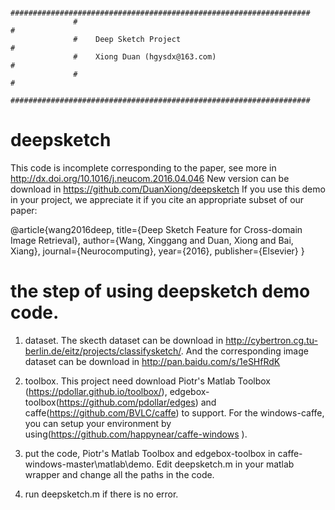                   ###################################################################
                  #                                                                 #
                  #    Deep Sketch Project                                          #
                  #    Xiong Duan (hgysdx@163.com)                                  #
                  #                                                                 #
                  ###################################################################


# deepsketch
This code is incomplete corresponding to the paper, see more in http://dx.doi.org/10.1016/j.neucom.2016.04.046
New version can be download in https://github.com/DuanXiong/deepsketch
If you use this demo in your project, we appreciate it if you cite an appropriate subset of our paper:

@article{wang2016deep,
  title={Deep Sketch Feature for Cross-domain Image Retrieval},
  author={Wang, Xinggang and Duan, Xiong and Bai, Xiang},
  journal={Neurocomputing},
  year={2016},
  publisher={Elsevier}
}


# the step of using deepsketch demo code.
1. dataset.
  The skecth dataset can be download in http://cybertron.cg.tu-berlin.de/eitz/projects/classifysketch/.
  And the corresponding image dataset can be download in http://pan.baidu.com/s/1eSHfRdK

2. toolbox.
  This project need download Piotr's Matlab Toolbox (https://pdollar.github.io/toolbox/), edgebox-toolbox(https://github.com/pdollar/edges) and caffe(https://github.com/BVLC/caffe) to support. For the windows-caffe, you can setup your environment by using(https://github.com/happynear/caffe-windows ).

3. put the code, Piotr's Matlab Toolbox and edgebox-toolbox in caffe-windows-master\matlab\demo.
  Edit deepsketch.m in your matlab wrapper and change all the paths in the code.

4. run deepsketch.m if there is no error.




